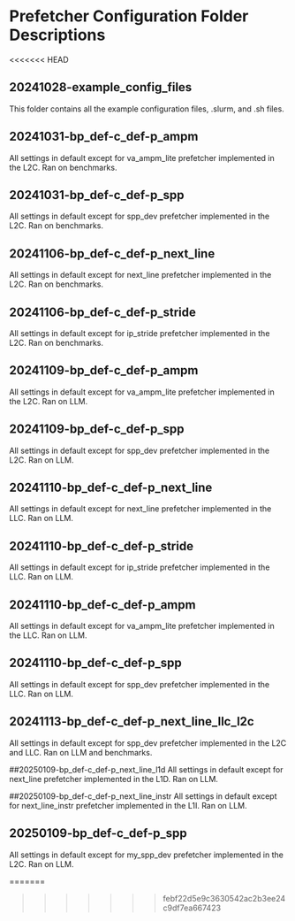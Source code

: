 # Prefetcher Configuration Folder Descriptions
<<<<<<< HEAD

## 20241028-example_config_files
This folder contains all the example configuration files, .slurm, and .sh files.

## 20241031-bp_def-c_def-p_ampm
All settings in default except for va_ampm_lite prefetcher implemented in the L2C. Ran on benchmarks.

## 20241031-bp_def-c_def-p_spp
All settings in default except for spp_dev prefetcher implemented in the L2C. Ran on benchmarks.

## 20241106-bp_def-c_def-p_next_line
All settings in default except for next_line prefetcher implemented in the L2C. Ran on benchmarks.

## 20241106-bp_def-c_def-p_stride
All settings in default except for ip_stride prefetcher implemented in the L2C. Ran on benchmarks.

## 20241109-bp_def-c_def-p_ampm
All settings in default except for va_ampm_lite prefetcher implemented in the L2C. Ran on LLM.

## 20241109-bp_def-c_def-p_spp
All settings in default except for spp_dev prefetcher implemented in the L2C. Ran on LLM.

## 20241110-bp_def-c_def-p_next_line
All settings in default except for next_line prefetcher implemented in the LLC. Ran on LLM.

## 20241110-bp_def-c_def-p_stride
All settings in default except for ip_stride prefetcher implemented in the LLC. Ran on LLM.

## 20241110-bp_def-c_def-p_ampm
All settings in default except for va_ampm_lite prefetcher implemented in the LLC. Ran on LLM.

## 20241110-bp_def-c_def-p_spp
All settings in default except for spp_dev prefetcher implemented in the LLC. Ran on LLM.

## 20241113-bp_def-c_def-p_next_line_llc_l2c
All settings in default except for spp_dev prefetcher implemented in the L2C and LLC. Ran on LLM and benchmarks.

##20250109-bp_def-c_def-p_next_line_l1d
All settings in default except for next_line prefetcher implemented in the L1D. Ran on LLM.

##20250109-bp_def-c_def-p_next_line_instr
All settings in default except for next_line_instr prefetcher implemented in the L1I. Ran on LLM.

## 20250109-bp_def-c_def-p_spp
All settings in default except for my_spp_dev prefetcher implemented in the L2C. Ran on LLM.

=======
>>>>>>> febf22d5e9c3630542ac2b3ee24c9df7ea667423
